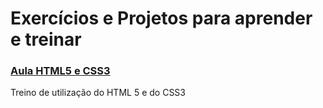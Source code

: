 # Exercícios e Projetos para aprender e treinar
### [Aula HTML5 e CSS3](https://github.com/thiagodnog/projects-and-training/tree/main/aula_html5_css3)
Treino de utilização do HTML 5 e do CSS3

